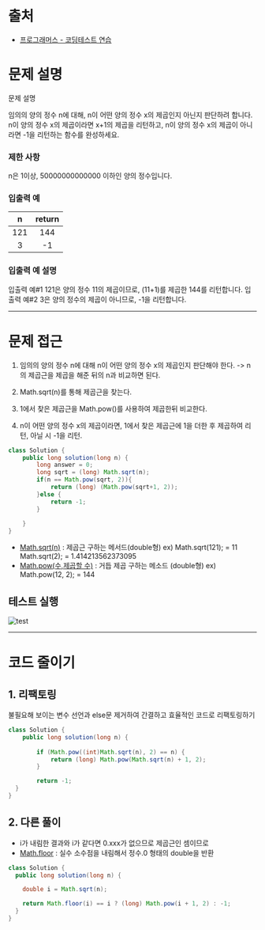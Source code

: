 # 출처
- [프로그래머스 - 코딩테스트 연습](https://school.programmers.co.kr/learn/challenges?page=1&languages=java)

# 문제 설명

문제 설명


임의의 양의 정수 n에 대해, n이 어떤 양의 정수 x의 제곱인지 아닌지 판단하려 합니다.
n이 양의 정수 x의 제곱이라면 x+1의 제곱을 리턴하고, n이 양의 정수 x의 제곱이 아니라면 -1을 리턴하는 함수를 완성하세요.
### 제한 사항
n은 1이상, 50000000000000 이하인 양의 정수입니다.

### 입출력 예

|n	|return|
|:--:|:--:|
|121	|144|
|3	|-1|

### 입출력 예 설명
입출력 예#1
121은 양의 정수 11의 제곱이므로, (11+1)를 제곱한 144를 리턴합니다.
입출력 예#2
3은 양의 정수의 제곱이 아니므로, -1을 리턴합니다.

---

# 문제 접근

1. 임의의 양의 정수 n에 대해 n이 어떤 양의 정수 x의 제곱인지 판단해야 한다. -> n의 제곱근을 제곱을 해준 뒤의 n과 비교하면 된다.

2. Math.sqrt(n)를 통해 제곱근을 찾는다.

3. 1에서 찾은 제곱근을 Math.pow()를 사용하여 제곱한뒤 비교한다.

4. n이 어떤 양의 정수 x의 제곱이라면, 1에서 찾은 제곱근에 1을 더한 후 제곱하여 리턴, 아닐 시 -1을 리턴.

```java
class Solution {
    public long solution(long n) {
        long answer = 0;
        long sqrt = (long) Math.sqrt(n);
        if(n == Math.pow(sqrt, 2)){
            return (long) (Math.pow(sqrt+1, 2));
        }else {
            return -1;
        }
        
    }
}
```


- [Math.sqrt(n)](https://docs.oracle.com/javase/8/docs/api/java/lang/Math.html) : 제곱근 구하는 메서드(double형)
    ex) Math.sqrt(121); = 11
          Math.sqrt(2); = 1.414213562373095
- [Math.pow(수,제곱할 수)](https://docs.oracle.com/javase/8/docs/api/java/lang/Math.html) : 거듭 제곱 구하는 메소드 (double형)
    ex) Math.pow(12, 2); = 144


## 테스트 실행
![test](https://velog.velcdn.com/images/urtimeislimited/post/ba69ddd6-8e76-4553-8a9e-14881e8abab9/image.png)



---

# 코드 줄이기

## 1. 리팩토링
불필요해 보이는 변수 선언과 else문 제거하여 간결하고 효율적인 코드로 리팩토링하기

```java
class Solution {
  	public long solution(long n) {
    
      	if (Math.pow((int)Math.sqrt(n), 2) == n) {
            return (long) Math.pow(Math.sqrt(n) + 1, 2);
        }

        return -1;
  }
}
```

## 2. 다른 풀이

- i가 내림한 결과와 i가 같다면 0.xxx가 없으므로 제곱근인 셈이므로
- [Math.floor](https://docs.oracle.com/javase/8/docs/api/java/lang/Math.html) : 실수 소수점을 내림해서 정수.0 형태의 double을 반환
 
```java
class Solution {
  public long solution(long n) {

    double i = Math.sqrt(n);

    return Math.floor(i) == i ? (long) Math.pow(i + 1, 2) : -1;
  }
}
```